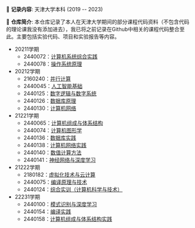📅 **记录内容**: 天津大学本科 (2019 -- 2023)

📂 **仓库简介**:
本仓库记录了本人在天津大学期间的部分课程代码资料（不包含代码的理论课我没有添加进去），我已将之前记录在Github中相关的课程代码整合至此。主要包括实验代码、项目和实验报告等内容。

- 20211学期
  - 2440072：[计算机系统综合实践](https://github.com/lllirunze/TJU-my-courses/tree/master/2440072)
  - 2440078：[操作系统原理](https://github.com/lllirunze/TJU-my-courses/tree/master/2440078)
- 20212学期
  - 2160240：[并行计算](https://github.com/lllirunze/TJU-my-courses/tree/master/2160240)
  - 2440045：[人工智能基础](https://github.com/lllirunze/TJU-my-courses/tree/master/2440045)
  - 2440125：[数字逻辑与数字系统](https://github.com/lllirunze/TJU-my-courses/tree/master/2440125)
  - 2440126：[数据库原理](https://github.com/lllirunze/TJU-my-courses/tree/master/2440126)
  - 2440130：[计算机网络](https://github.com/lllirunze/TJU-my-courses/tree/master/2440130)
- 21221学期
  - 2440065：[计算机组成与体系结构](https://github.com/lllirunze/TJU-my-courses/tree/master/2440065)
  - 2440074：[计算机图形学](https://github.com/lllirunze/TJU-my-courses/tree/master/2440074)
  - 2440136：[数据库实践](https://github.com/lllirunze/TJU-my-courses/tree/master/2440136)
  - 2440138：[计算机网络实践](https://github.com/lllirunze/TJU-my-courses/tree/master/2440138)
  - 2440140：[数值计算方法](https://github.com/lllirunze/TJU-my-courses/tree/master/2440140)
  - 2440141：[神经网络与深度学习](https://github.com/lllirunze/TJU-my-courses/tree/master/2440141)
- 21222学期
  - 2180182：[虚拟化技术与云计算](https://github.com/lllirunze/TJU-my-courses/tree/master/2180182)
  - 2440075：[编译原理与技术](https://github.com/lllirunze/TJU-my-courses/tree/master/2440075)
  - 2440124：[综合实训（计算机科学与技术）](https://github.com/lllirunze/TJU-my-courses/tree/master/2440124)
- 22231学期
  - 2440100：[模式识别与深度学习](https://github.com/lllirunze/TJU-my-courses/tree/master/2440100)
  - 2440154：[编译实践](https://github.com/lllirunze/TJU-my-courses/tree/master/2440154)
  - 2440158：[计算机组成与体系结构实践](https://github.com/lllirunze/TJU-my-courses/tree/master/2440158)

